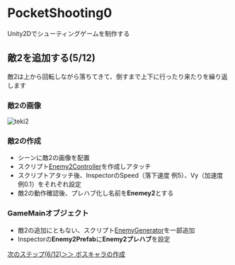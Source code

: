 # PocketShooting0
Unity2Dでシューティングゲームを制作する

## 敵2を追加する(5/12)
敵2は上から回転しながら落ちてきて、倒すまで上下に行ったり来たりを繰り返します

### 敵2の画像
![teki2](https://user-images.githubusercontent.com/32384416/217724525-867c39e0-cd27-493a-9a11-3528cd8fd1fb.png)

### 敵2の作成
- シーンに敵2の画像を配置
- スクリプト[Enemy2Controller](https://github.com/mrgarita/PocketShooting0/blob/enemy2_add/Enemy2Controller.cs)を作成しアタッチ
- スクリプトアタッチ後、InspectorのSpeed（落下速度 例5）、Vy（加速度 例0.1）をそれぞれ設定
- 敵2の動作確認後、プレハブ化し名前を**Enemey2**とする

### GameMainオブジェクト
- 敵2の追加にともない、スクリプト[EnemyGenerator](https://github.com/mrgarita/PocketShooting0/blob/enemy2_add/EnemyGenerator.cs)を一部追加
- Inspectorの**Enemy2Prefab**に**Enemy2プレハブ**を設定

[次のステップ(6/12)＞＞ ボスキャラの作成](https://github.com/mrgarita/PocketShooting0/tree/boss_motion)

